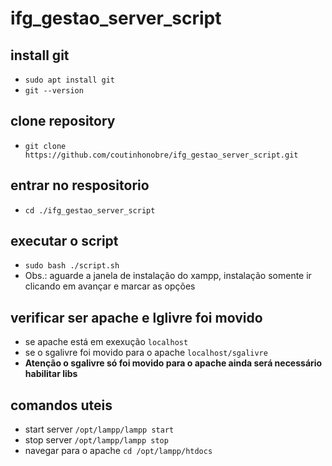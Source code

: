 # ifg_gestao_server_script

## install git
<ul>
    <li><code>sudo apt install git</code></li>
    <li><code>git --version</code></li>
</ul>

## clone repository
<ul>
    <li><code>git clone https://github.com/coutinhonobre/ifg_gestao_server_script.git</code></li>
</ul>

## entrar no respositorio
<ul>
    <li><code>cd ./ifg_gestao_server_script</code></li>
</ul>

## executar o script
<ul>
    <li><code>sudo bash ./script.sh</code></li>
    <li>Obs.: aguarde a janela de instalação do xampp, instalação somente ir clicando em avançar e marcar as opções</li>
</ul>

## verificar ser apache e lglivre foi movido
<ul>
    <li>se apache está em exexução <code>localhost</code></li>
    <li>se o sgalivre foi movido para o apache <code>localhost/sgalivre</code></li>
    <li><b>Atenção o sgalivre só foi movido para o apache ainda será necessário habilitar libs</b></li>
</ul>

## comandos uteis
<ul>
    <li>start server <code>/opt/lampp/lampp start</code></li>
    <li>stop server <code>/opt/lampp/lampp stop</code></li>
    <li>navegar para o apache <code>cd /opt/lampp/htdocs</code></li>
</ul>